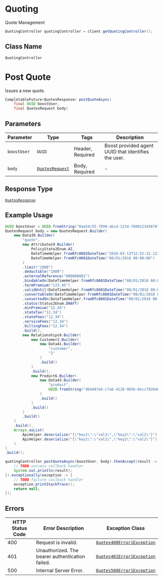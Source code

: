 # Quoting

Quote Management

```java
QuotingController quotingController = client.getQuotingController();
```

## Class Name

`QuotingController`


# Post Quote

Issues a new quote.

```java
CompletableFuture<QuotesResponse> postQuoteAsync(
    final UUID boostUser,
    final QuotesRequest body)
```

## Parameters

| Parameter | Type | Tags | Description |
|  --- | --- | --- | --- |
| `boostUser` | `UUID` | Header, Required | Boost provided agent UUID that identifies the user. |
| `body` | [`QuotesRequest`](../../doc/models/quotes-request.md) | Body, Required | - |

## Response Type

[`QuotesResponse`](../../doc/models/quotes-response.md)

## Example Usage

```java
UUID boostUser = UUID.fromString("0aa54c55-7890-abcd-1234-789012345678");
QuotesRequest body = new QuotesRequest.Builder(
    new Data39.Builder(
        "quote",
        new Attributes9.Builder(
            PolicyState2Enum.AZ,
            DateTimeHelper.fromRfc8601DateTime("2016-03-13T12:52:32.123Z"),
            DateTimeHelper.fromRfc8601DateTime("08/01/2018 00:00:00")
        )
        .limit("1000")
        .deductible("1000")
        .externalReference("000000001")
        .bindableOn(DateTimeHelper.fromRfc8601DateTime("08/01/2018 00:00:00"))
        .termPremium("123.45")
        .validUntil(DateTimeHelper.fromRfc8601DateTime("08/01/2018 00:00:00"))
        .convertableOn(DateTimeHelper.fromRfc8601DateTime("08/01/2018 00:00:00"))
        .convertedOn(DateTimeHelper.fromRfc8601DateTime("08/01/2018 00:00:00"))
        .status(Status2Enum.DRAFT)
        .minPremium("12.34")
        .stateTax("12.34")
        .stateFees("12.34")
        .serviceFees("12.34")
        .billingFees("12.34")
        .build(),
        new Relationships9.Builder(
            new Customer2.Builder(
                new Data41.Builder(
                    "customer",
                    "2"
                )
                .build()
            )
            .build(),
            new Product6.Builder(
                new Data43.Builder(
                    "product",
                    UUID.fromString("d64d47eb-c7a6-4128-985b-0ecc79284608")
                )
                .build()
            )
            .build()
        )
        .build()
    )
    .build(),
    Arrays.asList(
        ApiHelper.deserialize("{\"key1\":\"val1\",\"key2\":\"val2\"}"),
        ApiHelper.deserialize("{\"key1\":\"val1\",\"key2\":\"val2\"}")
    )
)
.build();

quotingController.postQuoteAsync(boostUser, body).thenAccept(result -> {
    // TODO success callback handler
    System.out.println(result);
}).exceptionally(exception -> {
    // TODO failure callback handler
    exception.printStackTrace();
    return null;
});
```

## Errors

| HTTP Status Code | Error Description | Exception Class |
|  --- | --- | --- |
| 400 | Request is invalid. | [`Quotes400Error1Exception`](../../doc/models/quotes-400-error-1-exception.md) |
| 401 | Unauthorized. The bearer authentication failed. | [`Quotes401Error1Exception`](../../doc/models/quotes-401-error-1-exception.md) |
| 500 | Internal Server Error. | [`Quotes500Error1Exception`](../../doc/models/quotes-500-error-1-exception.md) |

